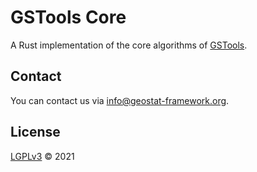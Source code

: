 # GSTools Core

A Rust implementation of the core algorithms of [GSTools][gstools_link].


## Contact

You can contact us via <info@geostat-framework.org>.


## License

[LGPLv3][license_link] © 2021


[gstools_link]: https://github.com/GeoStat-Framework/GSTools
[license_link]: https://github.com/GeoStat-Framework/GSTools-Core/blob/main/LICENSE
